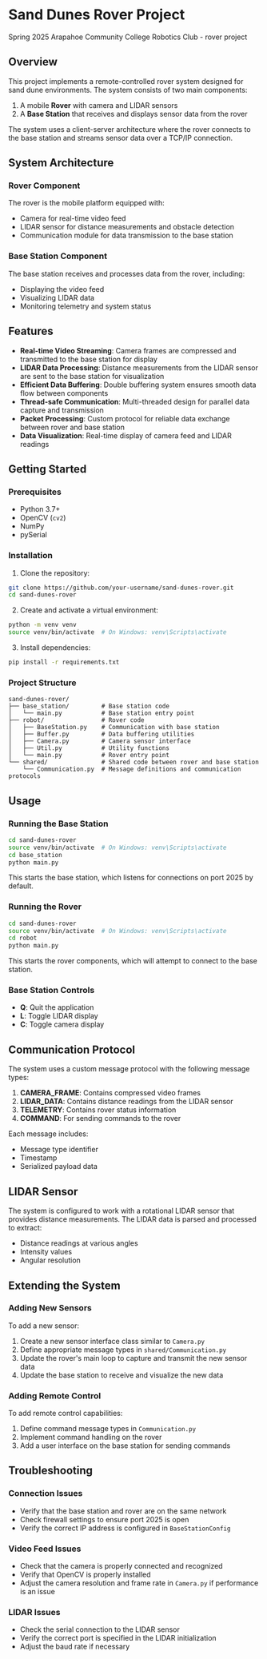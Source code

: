 # Sand Dunes Rover Project

Spring 2025
Arapahoe Community College Robotics Club - rover project

## Overview

This project implements a remote-controlled rover system designed for sand dune environments. The system consists of two main components:

1. A mobile **Rover** with camera and LIDAR sensors
2. A **Base Station** that receives and displays sensor data from the rover

The system uses a client-server architecture where the rover connects to the base station and streams sensor data over a TCP/IP connection.

## System Architecture

### Rover Component

The rover is the mobile platform equipped with:

- Camera for real-time video feed
- LIDAR sensor for distance measurements and obstacle detection
- Communication module for data transmission to the base station

### Base Station Component

The base station receives and processes data from the rover, including:

- Displaying the video feed
- Visualizing LIDAR data
- Monitoring telemetry and system status

## Features

- **Real-time Video Streaming**: Camera frames are compressed and transmitted to the base station for display
- **LIDAR Data Processing**: Distance measurements from the LIDAR sensor are sent to the base station for visualization
- **Efficient Data Buffering**: Double buffering system ensures smooth data flow between components
- **Thread-safe Communication**: Multi-threaded design for parallel data capture and transmission
- **Packet Processing**: Custom protocol for reliable data exchange between rover and base station
- **Data Visualization**: Real-time display of camera feed and LIDAR readings

## Getting Started

### Prerequisites

- Python 3.7+
- OpenCV (`cv2`)
- NumPy
- pySerial

### Installation

1. Clone the repository:

```bash
git clone https://github.com/your-username/sand-dunes-rover.git
cd sand-dunes-rover
```

2. Create and activate a virtual environment:

```bash
python -m venv venv
source venv/bin/activate  # On Windows: venv\Scripts\activate
```

3. Install dependencies:

```bash
pip install -r requirements.txt
```

### Project Structure

```
sand-dunes-rover/
├── base_station/         # Base station code
│   └── main.py           # Base station entry point
├── robot/                # Rover code
│   ├── BaseStation.py    # Communication with base station
│   ├── Buffer.py         # Data buffering utilities
│   ├── Camera.py         # Camera sensor interface
│   ├── Util.py           # Utility functions
│   └── main.py           # Rover entry point
└── shared/               # Shared code between rover and base station
    └── Communication.py  # Message definitions and communication protocols
```

## Usage

### Running the Base Station

```bash
cd sand-dunes-rover
source venv/bin/activate  # On Windows: venv\Scripts\activate
cd base_station
python main.py
```

This starts the base station, which listens for connections on port 2025 by default.

### Running the Rover

```bash
cd sand-dunes-rover
source venv/bin/activate  # On Windows: venv\Scripts\activate
cd robot
python main.py
```

This starts the rover components, which will attempt to connect to the base station.

### Base Station Controls

- **Q**: Quit the application
- **L**: Toggle LIDAR display
- **C**: Toggle camera display

## Communication Protocol

The system uses a custom message protocol with the following message types:

1. **CAMERA_FRAME**: Contains compressed video frames
2. **LIDAR_DATA**: Contains distance readings from the LIDAR sensor
3. **TELEMETRY**: Contains rover status information
4. **COMMAND**: For sending commands to the rover

Each message includes:

- Message type identifier
- Timestamp
- Serialized payload data

## LIDAR Sensor

The system is configured to work with a rotational LIDAR sensor that provides distance measurements. The LIDAR data is parsed and processed to extract:

- Distance readings at various angles
- Intensity values
- Angular resolution

## Extending the System

### Adding New Sensors

To add a new sensor:

1. Create a new sensor interface class similar to `Camera.py`
2. Define appropriate message types in `shared/Communication.py`
3. Update the rover's main loop to capture and transmit the new sensor data
4. Update the base station to receive and visualize the new data

### Adding Remote Control

To add remote control capabilities:

1. Define command message types in `Communication.py`
2. Implement command handling on the rover
3. Add a user interface on the base station for sending commands

## Troubleshooting

### Connection Issues

- Verify that the base station and rover are on the same network
- Check firewall settings to ensure port 2025 is open
- Verify the correct IP address is configured in `BaseStationConfig`

### Video Feed Issues

- Check that the camera is properly connected and recognized
- Verify that OpenCV is properly installed
- Adjust the camera resolution and frame rate in `Camera.py` if performance is an issue

### LIDAR Issues

- Check the serial connection to the LIDAR sensor
- Verify the correct port is specified in the LIDAR initialization
- Adjust the baud rate if necessary
